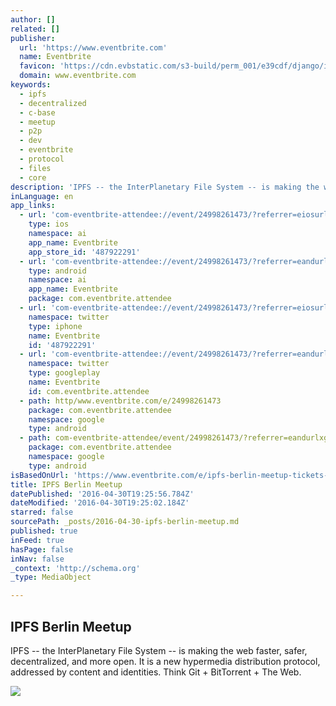 ```yaml
---
author: []
related: []
publisher:
  url: 'https://www.eventbrite.com'
  name: Eventbrite
  favicon: 'https://cdn.evbstatic.com/s3-build/perm_001/e39cdf/django/images/icons/favicons/favicon.ico'
  domain: www.eventbrite.com
keywords:
  - ipfs
  - decentralized
  - c-base
  - meetup
  - p2p
  - dev
  - eventbrite
  - protocol
  - files
  - core
description: 'IPFS -- the InterPlanetary File System -- is making the web faster, safer, decentralized, and more open. It is a new hypermedia distribution protocol, addressed by content and identities. Think Git + BitTorrent + The Web.'
inLanguage: en
app_links:
  - url: 'com-eventbrite-attendee://event/24998261473/?referrer=eiosurlxfbk'
    type: ios
    namespace: ai
    app_name: Eventbrite
    app_store_id: '487922291'
  - url: 'com-eventbrite-attendee://event/24998261473/?referrer=eandurlxfbk'
    type: android
    namespace: ai
    app_name: Eventbrite
    package: com.eventbrite.attendee
  - url: 'com-eventbrite-attendee://event/24998261473/?referrer=eiosurlxtcar'
    namespace: twitter
    type: iphone
    name: Eventbrite
    id: '487922291'
  - url: 'com-eventbrite-attendee://event/24998261473/?referrer=eandurlxtcar'
    namespace: twitter
    type: googleplay
    name: Eventbrite
    id: com.eventbrite.attendee
  - path: http/www.eventbrite.com/e/24998261473
    package: com.eventbrite.attendee
    namespace: google
    type: android
  - path: com-eventbrite-attendee/event/24998261473/?referrer=eandurlxgoog
    package: com.eventbrite.attendee
    namespace: google
    type: android
isBasedOnUrl: 'https://www.eventbrite.com/e/ipfs-berlin-meetup-tickets-24998261473?utm_source=eb_email&utm_medium=email&utm_campaign=reminder_attendees_48hour_email&utm_term=eventname'
title: IPFS Berlin Meetup
datePublished: '2016-04-30T19:25:56.784Z'
dateModified: '2016-04-30T19:25:02.184Z'
starred: false
sourcePath: _posts/2016-04-30-ipfs-berlin-meetup.md
published: true
inFeed: true
hasPage: false
inNav: false
_context: 'http://schema.org'
_type: MediaObject

---
```

<article style=""><h1>IPFS Berlin Meetup</h1><p>IPFS -- the InterPlanetary File System -- is making the web faster, safer, decentralized, and more open. It is a new hypermedia distribution protocol, addressed by content and identities. Think Git + BitTorrent + The Web.</p><img src="https://img.evbuc.com/https%3A%2F%2Fimg.evbuc.com%2Fhttps%253A%252F%252Fcdn.evbuc.com%252Fimages%252F20659018%252F171499605171%252F1%252Foriginal.jpg%3Frect%3D0%252C5%252C852%252C426%26s%3D2438703bc0b666cc8e33d1ee70a1b6fb?w=1000&amp;s=603a99af9977e355c648fdfbb936305a" /></article>